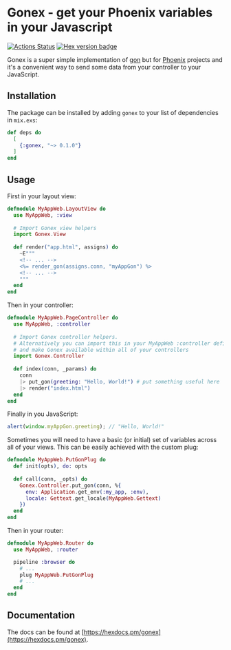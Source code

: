 # Gonex - get your Phoenix variables in your Javascript

[![Actions Status](https://github.com/nmbrone/gonex/workflows/build/badge.svg?branch=master)](https://github.com/nmbrone/gonex/actions)
[![Hex version badge](https://img.shields.io/hexpm/v/gonex.svg)](https://hex.pm/packages/gonex)

Gonex is a super simple implementation of [gon](https://github.com/gazay/gon) but for [Phoenix](https://www.phoenixframework.org/) 
projects and it's a convenient way to send some data from your controller to your JavaScript.

## Installation

The package can be installed by adding `gonex` to your list of dependencies in `mix.exs`:

```elixir
def deps do
  [
    {:gonex, "~> 0.1.0"}
  ]
end
```

## Usage

First in your layout view:

```elixir
defmodule MyAppWeb.LayoutView do
  use MyAppWeb, :view
  
  # Import Gonex view helpers
  import Gonex.View
  
  def render("app.html", assigns) do
    ~E"""
    <!-- ... -->
    <%= render_gon(assigns.conn, "myAppGon") %>
    <!-- ... -->
    """
  end
end
```

Then in your controller:

```elixir
defmodule MyAppWeb.PageController do
  use MyAppWeb, :controller
  
  # Import Gonex controller helpers.
  # Alternatively you can import this in your MyAppWeb :controller definition 
  # and make Gonex available within all of your controllers
  import Gonex.Controller
  
  def index(conn, _params) do
    conn
    |> put_gon(greeting: "Hello, World!") # put something useful here
    |> render("index.html")
  end
end
```

Finally in you JavaScript:

```javascript
alert(window.myAppGon.greeting); // "Hello, World!"
```

Sometimes you will need to have a basic (or initial) set of variables across all of your views. 
This can be easily achieved with the custom plug:

```elixir
defmodule MyAppWeb.PutGonPlug do
  def init(opts), do: opts
  
  def call(conn, _opts) do
    Gonex.Controller.put_gon(conn, %{
      env: Application.get_env(:my_app, :env),
      locale: Gettext.get_locale(MyAppWeb.Gettext)
    })
  end
end
```

Then in your router:

```elixir
defmodule MyAppWeb.Router do
  use MyAppWeb, :router

  pipeline :browser do
    # ...
    plug MyAppWeb.PutGonPlug
    # ...
  end
end
```

## Documentation

The docs can be found at [https://hexdocs.pm/gonex](https://hexdocs.pm/gonex).

